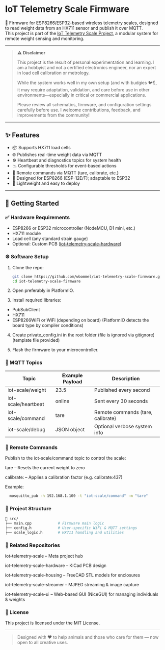 # IoT Telemetry Scale Firmware

🚀 Firmware for ESP8266/ESP32-based wireless telemetry scales, designed to read weight data from an HX711 sensor and publish it over MQTT.  
This project is part of the [IoT Telemetry Scale Project](https://github.com/wbommel/iot-telemetry-scale), a modular system for remote weight sensing and monitoring.

---

> ⚠️ **Disclaimer**
> 
> This project is the result of personal experimentation and learning. I am a hobbyist and not a certified electronics engineer, nor an expert in load cell calibration or metrology.
> 
> While the system works well in my own setup (and with budgies 🐦!), it may require adaptation, validation, and care before use in other environments—especially in critical or commercial applications.
> 
> Please review all schematics, firmware, and configuration settings carefully before use. I welcome contributions, feedback, and improvements from the community!

---

## ✨ Features

- 📦 Supports HX711 load cells
- 🌐 Publishes real-time weight data via MQTT
- ⚙️ Heartbeat and diagnostics topics for system health
- 📉 Configurable thresholds for event-based actions
- 📡 Remote commands via MQTT (tare, calibrate, etc.)
- 🧠 Designed for ESP8266 (ESP-12E/F); adaptable to ESP32
- 💾 Lightweight and easy to deploy

---

## 🧰 Getting Started

### ✅ Hardware Requirements

- ESP8266 or ESP32 microcontroller (NodeMCU, D1 mini, etc.)
- HX711 module
- Load cell (any standard strain gauge)
- Optional: Custom PCB ([iot-telemetry-scale-hardware](https://github.com/wbommel/iot-telemetry-scale-hardware))

### ⚙️ Software Setup

1. Clone the repo:

   ```bash
   git clone https://github.com/wbommel/iot-telemetry-scale-firmware.git
   cd iot-telemetry-scale-firmware

2. Open preferably in PlatformIO.

3. Install required libraries:
  * PubSubClient
  * HX711
  * ESP8266WiFi or WiFi (depending on board) (PlatformIO detects the board type by compiler conditions)

4. Create private_config.ini in the root folder (file is ignored via gitignore) (template file provided)

5. Flash the firmware to your microcontroller.

### 📡 MQTT Topics

Topic | Example Payload | Description
|--|--|--|
iot-scale/weight | 23.5 | Published every second
iot-scale/heartbeat | online | Sent every 30 seconds
iot-scale/command | tare | Remote commands (tare, calibrate)
iot-scale/debug | JSON object | Optional verbose system info

### 💬 Remote Commands
Publish to the iot-scale/command topic to control the scale:

tare – Resets the current weight to zero

calibrate:<value> – Applies a calibration factor (e.g. calibrate:437)

Example:

```bash
  mosquitto_pub -h 192.168.1.100 -t "iot-scale/command" -m "tare"
```

### 📁 Project Structure

```bash
📁 src/
├── main.cpp            # Firmware main logic
├── config.h            # User-specific WiFi & MQTT settings
├── scale_logic.h       # HX711 handling and utilities
```

### 🧩 Related Repositories

iot-telemetry-scale – Meta project hub

iot-telemetry-scale-hardware – KiCad PCB design

iot-telemetry-scale-housing – FreeCAD STL models for enclosures

iot-telemetry-scale-streamer – MJPEG streaming & image capture

iot-telemetry-scale-ui – Web-based GUI (NiceGUI) for managing individuals & weights

### 🪪 License
This project is licensed under the MIT License.

---

> Designed with ❤️ to help animals and those who care for them — now open to all creative uses.
